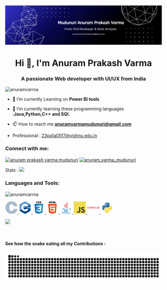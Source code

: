 ![logo](https://github.com/anuramvarma/anuramvarma/blob/main/Abstract%20Technology%20Profile%20LinkedIn%20Banner%20(1).png)
<h1 align="center">Hi 👋, I'm Anuram Prakash Varma</h1>
<h3 align="center">A passionate Web developer with UI/UX from India</h3>

<p align="left"> <img src="https://komarev.com/ghpvc/?username=anuramvarma&label=Profile%20views&color=0e75b6&style=flat" alt="anuramvarma" /> </p>

- 🔭 I’m currently Learning on **Power BI tools**

- 🌱 I’m currently learning these programming languages :**Java,Python,C++ and SQl.**

- 📫 How to reach me **anuramvarmamudunuri@gmail.com**
- Professional : 23pa1a05f7@vishnu.edu.in

<h3 align="left">Connect with me:</h3>
<p align="left">
<a href="https://linkedin.com/in/anuram prakash varma mudunuri" target="blank"><img align="center" src="https://raw.githubusercontent.com/rahuldkjain/github-profile-readme-generator/master/src/images/icons/Social/linked-in-alt.svg" alt="anuram prakash varma mudunuri" height="30" width="40" /></a>
<a href="https://instagram.com/anuram_varma_mudunuri" target="blank"><img align="center" src="https://raw.githubusercontent.com/rahuldkjain/github-profile-readme-generator/master/src/images/icons/Social/instagram.svg" alt="anuram_varma_mudunuri" height="30" width="40" /></a>
</p>
Stats :

<img width=400 src='https://github-readme-stats.vercel.app/api?username=anuramvarma&theme=vue-dark&show_icons=true&hide_border=true&count_private=true' />
<!--<img width=400 src='https://github-readme-streak-stats.herokuapp.com/?user=anuramvarma&theme=vue-dark&hide_border=true' />
<img width=400 src='https://github-readme-stats.vercel.app/api/top-langs/?username=anuramvarma&theme=vue-dark&show_icons=true&hide_border=true&layout=compact' />-->

<h3 align="left">Languages and Tools:</h3>
</h3>

<p align="left">
</p>

<p><img align="center" src="https://github-readme-stats.vercel.app/api/top-langs?username=anuramvarma&show_icons=true&locale=en&layout=compact" alt="anuramvarma" /></p>

<p align="left"> <a href="https://www.cprogramming.com/" target="_blank" rel="noreferrer"> <img src="https://raw.githubusercontent.com/devicons/devicon/master/icons/c/c-original.svg" alt="c" width="40" height="40"/> </a> <a href="https://www.w3schools.com/cpp/" target="_blank" rel="noreferrer"> <img src="https://raw.githubusercontent.com/devicons/devicon/master/icons/cplusplus/cplusplus-original.svg" alt="cplusplus" width="40" height="40"/> </a> <a href="https://www.w3schools.com/css/" target="_blank" rel="noreferrer"> <img src="https://raw.githubusercontent.com/devicons/devicon/master/icons/css3/css3-original-wordmark.svg" alt="css3" width="40" height="40"/> </a> <a href="https://www.w3.org/html/" target="_blank" rel="noreferrer"> <img src="https://raw.githubusercontent.com/devicons/devicon/master/icons/html5/html5-original-wordmark.svg" alt="html5" width="40" height="40"/> </a> <a href="https://www.java.com" target="_blank" rel="noreferrer"> <img src="https://raw.githubusercontent.com/devicons/devicon/master/icons/java/java-original.svg" alt="java" width="40" height="40"/> </a> <a href="https://developer.mozilla.org/en-US/docs/Web/JavaScript" target="_blank" rel="noreferrer"> <img src="https://raw.githubusercontent.com/devicons/devicon/master/icons/javascript/javascript-original.svg" alt="javascript" width="40" height="40"/> </a> <a href="https://www.oracle.com/" target="_blank" rel="noreferrer"> <img src="https://raw.githubusercontent.com/devicons/devicon/master/icons/oracle/oracle-original.svg" alt="oracle" width="40" height="40"/> </a> <a href="https://www.python.org" target="_blank" rel="noreferrer"> <img src="https://raw.githubusercontent.com/devicons/devicon/master/icons/python/python-original.svg" alt="python" width="40" height="40"/> </a> </p>
<p> <img src="https://github-readme-streak-stats.herokuapp.com/?user=anuramvarma&theme=dark&hide_border=false"></p><br/>
<h4 align="left">See how the snake eating  all my Contributions :</h4>


![snake gif](https://github.com/anuramvarma/anuramvarma/blob/output/github-contribution-grid-snake.svg)
